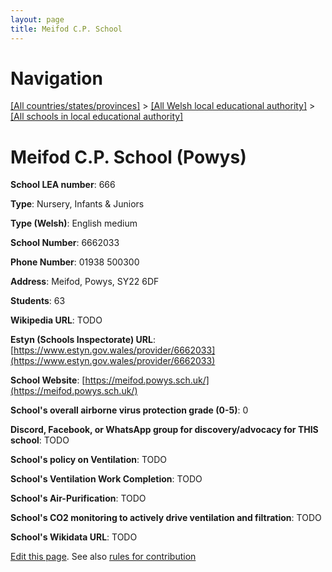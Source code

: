 ```yaml
---
layout: page
title: Meifod C.P. School
---
```

# Navigation

[[All countries/states/provinces]](../../..) > [[All Welsh local educational authority]](../..) > [[All schools in local educational authority]](..)

# Meifod C.P. School (Powys)

**School LEA number**: 666

**Type**: Nursery, Infants & Juniors

**Type (Welsh)**: English medium

**School Number**: 6662033

**Phone Number**: 01938 500300

**Address**: Meifod, Powys, SY22 6DF

**Students**: 63

**Wikipedia URL**: TODO

**Estyn (Schools Inspectorate) URL**: [https://www.estyn.gov.wales/provider/6662033](https://www.estyn.gov.wales/provider/6662033)

**School Website**: [https://meifod.powys.sch.uk/](https://meifod.powys.sch.uk/)

**School's overall airborne virus protection grade (0-5)**: 0

**Discord, Facebook, or WhatsApp group for discovery/advocacy for THIS school**: TODO

**School's policy on Ventilation**: TODO

**School's Ventilation Work Completion**: TODO

**School's Air-Purification**: TODO

**School's CO2 monitoring to actively drive ventilation and filtration**: TODO

**School's Wikidata URL**: TODO




[Edit this page](https://github.com/ventilate-schools/Wales/edit/prif/./Powys/Meifod_C.P._School.md). See also [rules for contribution](../../../contribution-rules/)
